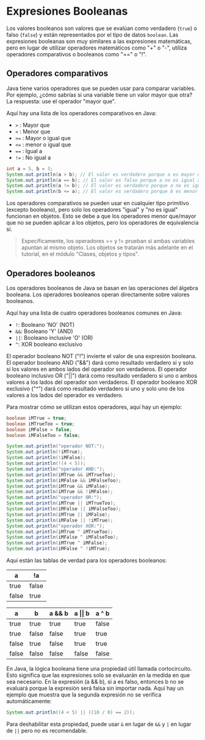 # Expresiones Booleanas

Los valores booleanos son valores que se evalúan como verdadero (`true`) o falso
(`false`) y están representados por el tipo de datos `boolean`. Las expresiones
booleanas son muy similares a las expresiones matemáticas, pero en lugar de
utilizar operadores matemáticos como "+" o "-", utiliza operadores comparativos
o booleanos como "==" o "!".

## Operadores comparativos

Java tiene varios operadores que se pueden usar para comparar variables. Por
ejemplo, ¿cómo sabrías si una variable tiene un valor mayor que otra? La
respuesta: use el operador "mayor que".

Aquí hay una lista de los operadores comparativos en Java:

- `>` : Mayor que
- `<` : Menor que
- `>=` : Mayor o igual que
- `<=` : menor o igual que
- `==` : Igual a
- `!=` : No igual a

```Java
int a = 5, b = 3;
System.out.println(a > b); // El valor es verdadero porque a es mayor que b
System.out.println(a == b); // El valor es falso porque a no es igual a b
System.out.println(a != b); // El valor es verdadero porque a no es igual a b
System.out.println(b <= a); // El valor es verdadero porque b es menor que a
```

Los operadores comparativos se pueden usar en cualquier tipo primitivo (excepto
booleano), pero solo los operadores "igual" y "no es igual" funcionan en objetos.
Esto se debe a que los operadores menor que/mayor que no se pueden aplicar a los
objetos, pero los operadores de equivalencia sí.

> Específicamente, los operadores == y != prueban si ambas variables apuntan al
  mismo objeto. Los objetos se tratarán más adelante en el tutorial, en el módulo
  "Clases, objetos y tipos".

## Operadores booleanos

Los operadores booleanos de Java se basan en las operaciones del álgebra booleana.
Los operadores booleanos operan directamente sobre valores booleanos.

Aquí hay una lista de cuatro operadores booleanos comunes en Java:

- `!`: Booleano 'NO' (NOT)
- `&&`: Booleano 'Y' (AND)
- `||`: Booleano inclusive 'O' (OR)
- `^`: XOR booleano exclusivo

El operador booleano NOT ("!") invierte el valor de una expresión booleana. El
operador booleano AND ("&&") dará como resultado verdadero si y solo si los
valores en ambos lados del operador son verdaderos. El operador booleano
inclusivo OR ("||") dará como resultado verdadero si uno o ambos valores a los
lados del operador son verdaderos. El operador booleano XOR exclusivo ("^") dará
como resultado verdadero si uno y solo uno de los valores a los lados del operador
es verdadero.

Para mostrar cómo se utilizan estos operadores, aquí hay un ejemplo:

<!---
TODO(hopkins0): Create execution and add link to example.
-->

```Java
boolean iMTrue = true;
boolean iMTrueToo = true;
boolean iMFalse = false;
boolean iMFalseToo = false;

System.out.println("operador NOT:");
System.out.println(!iMTrue);
System.out.println(!iMFalse);
System.out.println(!(4 < 5));
System.out.println("operador AND:");
System.out.println(iMTrue && iMTrueToo);
System.out.println(iMFalse && iMFalseToo);
System.out.println(iMTrue && iMFalse);
System.out.println(iMTrue && !iMFalse);
System.out.println("operador OR:");
System.out.println(iMTrue || iMTrueToo);
System.out.println(iMFalse || iMFalseToo);
System.out.println(iMTrue || iMFalse);
System.out.println(iMFalse || !iMTrue);
System.out.println("operador XOR:");
System.out.println(iMTrue ^ iMTrueToo);
System.out.println(iMFalse ^ iMFalseToo);
System.out.println(iMTrue ^ iMFalse);
System.out.println(iMFalse ^ !iMTrue);
```

Aquí están las tablas de verdad para los operadores booleanos:

|a | !a |
|--|----|
|true | false |
|false | true |

|a | b | a && b| a \|\| b | a ^ b|
|--|---|-------|--------|------|
|true | true | true |true | false|
|true | false | false | true | true|
|false | true | false | true | true|
|false | false | false | false | false|

En Java, la lógica booleana tiene una propiedad útil llamada cortocircuito. Esto
significa que las expresiones solo se evaluarán en la medida en que sea
necesario. En la expresión (a && b), si a es falso, entonces b no se evaluará
porque la expresión será falsa sin importar nada. Aquí hay un ejemplo que
muestra que la segunda expresión no se verifica automáticamente:

<!---
TODO(hopkins0): Create execution and add link to example.
-->
```Java
System.out.println((4 < 5) || ((10 / 0) == 2));
```

Para deshabilitar esta propiedad, puede usar `&` en lugar de `&&` y `|` en lugar
de `||` pero no es recomendable.

<!---
TODO(hopkins0): Add link to bitwise aritmetic operations.
-->
